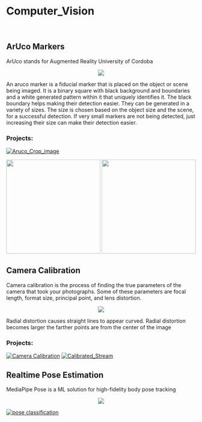 # Computer_Vision
</br>

## ArUco Markers

ArUco stands for Augmented Reality University of Cordoba


<p align="center" >
<img src="https://user-images.githubusercontent.com/90817926/210152092-f2c9666a-c0c6-4c36-b0ef-5f7ffa2ad32f.png"  />
</P>

An aruco marker is a fiducial marker that is placed on the object or scene being imaged. It is a binary square with black background and boundaries and a white generated pattern within it that uniquely identifies it. The black boundary helps making their detection easier. They can be generated in a variety of sizes. The size is chosen based on the object size and the scene, for a successful detection. If very small markers are not being detected, just increasing their size can make their detection easier.


### Projects:
 [![Aruco_Crop_image](https://custom-icon-badges.herokuapp.com/badge/-perspective%20crop-White?style=for-the-badge&logo=browser&Color=white&color=black)](https://github.com/The-Kriz/Computer_Vision/blob/main/ArUco_Markers/Aruco_Perspective_Crop_image.py)
 
<img src="https://user-images.githubusercontent.com/90817926/210171040-a08c16f2-421a-4fb9-ab13-e670cee2b931.png" width="250" /> <img src="https://user-images.githubusercontent.com/90817926/210171115-e7363338-554e-44f0-910a-2eaaa991b36c.png" width="250" />


## Camera Calibration
Camera calibration is the process of finding the true parameters of the camera that took your photographs. Some of these parameters are focal length, format size, principal point, and lens distortion.
<p align="center" >
<img align="middle" src="https://user-images.githubusercontent.com/90817926/210960286-366561b0-8154-434e-9d04-9b2f53c389ef.gif" />
</p>
Radial distortion causes straight lines to appear curved. Radial distortion becomes larger the farther points are from the center of the image


### Projects:
 [![Camera Calibration](https://custom-icon-badges.herokuapp.com/badge/-Camera%20Calibration-White?style=for-the-badge&logo=browser&Color=white&color=black)](https://github.com/The-Kriz/Computer_Vision/tree/main/Camera_Calibration)
[![Calibrated_Stream](https://custom-icon-badges.herokuapp.com/badge/-Camera%20Calibrated%20Stream-White?style=for-the-badge&logo=browser&Color=white&color=black)](https://github.com/The-Kriz/Computer_Vision/blob/main/Camera_Calibration/Calibrated_Stream.py)


## Realtime Pose Estimation

MediaPipe Pose is a ML solution for high-fidelity body pose tracking

<p align="center" >
<img src="https://user-images.githubusercontent.com/90817926/215265994-0b13e79e-d671-4fe2-8c3a-0302ae9ae8fe.png"/>
</P>

[![pose classification](https://custom-icon-badges.herokuapp.com/badge/-pose%20classification-White?style=for-the-badge&logo=browser&Color=white&color=black)](https://github.com/The-Kriz/Computer_Vision/tree/main/Realtime_Pose_Estimation)
